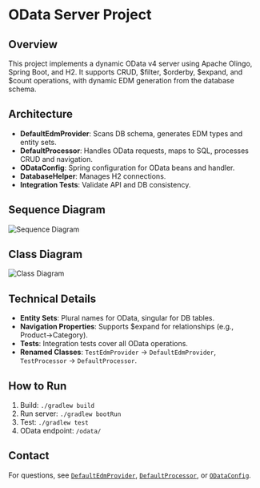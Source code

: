 # OData Server Project

## Overview
This project implements a dynamic OData v4 server using Apache Olingo, Spring Boot, and H2. It supports CRUD, $filter, $orderby, $expand, and $count operations, with dynamic EDM generation from the database schema.

## Architecture

- **DefaultEdmProvider**: Scans DB schema, generates EDM types and entity sets.
- **DefaultProcessor**: Handles OData requests, maps to SQL, processes CRUD and navigation.
- **ODataConfig**: Spring configuration for OData beans and handler.
- **DatabaseHelper**: Manages H2 connections.
- **Integration Tests**: Validate API and DB consistency.

## Sequence Diagram

![Sequence Diagram](https://raw.githubusercontent.com/mermaid-js/mermaid-live-editor/master/public/img/sequence-diagram-example.png)

## Class Diagram

![Class Diagram](https://raw.githubusercontent.com/mermaid-js/mermaid-live-editor/master/public/img/class-diagram-example.png)

## Technical Details

- **Entity Sets**: Plural names for OData, singular for DB tables.
- **Navigation Properties**: Supports $expand for relationships (e.g., Product->Category).
- **Tests**: Integration tests cover all OData operations.
- **Renamed Classes**: `TestEdmProvider` → `DefaultEdmProvider`, `TestProcessor` → `DefaultProcessor`.

## How to Run

1. Build: `./gradlew build`
2. Run server: `./gradlew bootRun`
3. Test: `./gradlew test`
4. OData endpoint: `/odata/`

## Contact

For questions, see [`DefaultEdmProvider`](server/src/main/java/com/example/DefaultEdmProvider.java:17), [`DefaultProcessor`](server/src/main/java/com/example/DefaultProcessor.java:40), or [`ODataConfig`](server/src/main/java/com/example/ODataConfig.java:14).